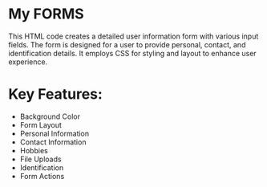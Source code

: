 # My FORMS
This HTML code creates a detailed user information form with various input fields. The form is designed for a user to provide personal, contact, and identification details. It employs CSS for styling and layout to enhance user experience.

# Key Features:

- Background Color
- Form Layout
- Personal Information
- Contact Information
- Hobbies
- File Uploads
- Identification
- Form Actions
